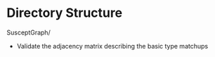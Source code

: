 # Directory Structure
SusceptGraph/
- Validate the adjacency matrix describing the basic type matchups